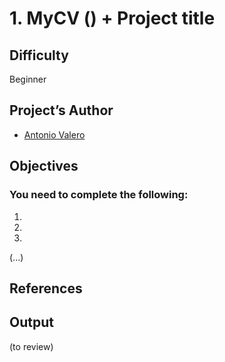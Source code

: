 # 1. MyCV () + Project title 
 

## Difficulty 

Beginner

 

## Project’s Author 
* [Antonio Valero](https://www.linkedin.com/in/avalero89/) 

 

## Objectives 

 

### You need to complete the following: 

1. 

2. 

3. 

(...) 

 

## References 

 

## Output 

(to review) 
